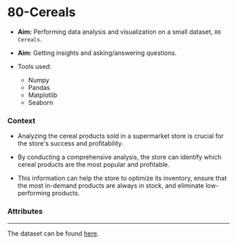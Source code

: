 # 80-Cereals

* **Aim:** Performing data analysis and visualization on a small dataset, `80 Cereals`.

* **Aim**: Getting insights and asking/answering questions.

* Tools used:

	* Numpy
	* Pandas
	* Matplotlib
	* Seaborn

### Context

* Analyzing the cereal products sold in a supermarket store is crucial for the store's success and profitability.

* By conducting a comprehensive analysis, the store can identify which cereal products are the most popular and profitable.

* This information can help the store to optimize its inventory, ensure that the most in-demand products are always in stock, and eliminate low-performing products.

### Attributes

<pending>

---

The dataset can be found [here](https://www.kaggle.com/datasets/crawford/80-cereals).
